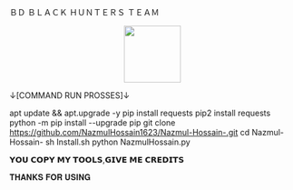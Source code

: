 ＢＤ ＢＬＡＣＫ ＨＵＮＴＥＲＳ ＴＥＡＭ


<div id="header" align="center">

  <img src="https://media.giphy.com/media/SQOhNUBXcPX4js4I5Z/giphy.gif" width="100"/>

</div>

↓[COMMAND RUN PROSSES]↓
                                              
apt update && apt.upgrade -y
pip install requests
pip2 install requests
python -m pip install --upgrade pip
git clone https://github.com/NazmulHossain1623/Nazmul-Hossain-.git
cd Nazmul-Hossain-
sh Install.sh
python NazmulHossain.py



𝗬𝗢𝗨 𝗖𝗢𝗣𝗬 𝗠𝗬 𝗧𝗢𝗢𝗟𝗦,𝗚𝗜𝗩𝗘 𝗠𝗘 𝗖𝗥𝗘𝗗𝗜𝗧𝗦

𝐓𝐇𝐀𝐍𝐊𝐒 𝐅𝐎𝐑 𝐔𝐒𝐈𝐍𝐆
